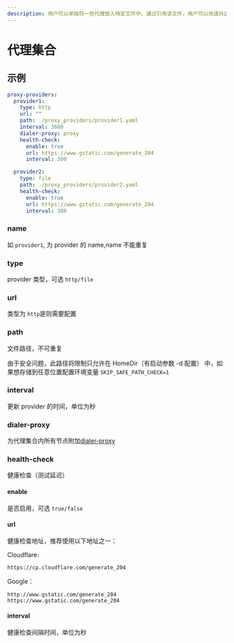 ```yaml
---
description: 用户可以单独将一些代理放入特定文件中，通过引用该文件，用户可以快速将这些相同的代理填充到不同的策略组中
---
```

# 代理集合

## 示例

```yaml
proxy-providers:
  provider1:
    type: http
    url: ""
    path: ./proxy_providers/provider1.yaml
    interval: 3600
    dialer-proxy: proxy
    health-check:
      enable: true
      url: https://www.gstatic.com/generate_204
      interval: 300

  provider2:
    type: file
    path: ./proxy_providers/provider2.yaml
    health-check:
      enable: true
      url: https://www.gstatic.com/generate_204
      interval: 300
```

### name

如 `provider1`, 为 provider 的 name,name 不能重复

### type

provider 类型，可选 `http/file`

### url

类型为 `http`是则需要配置

### path

文件路径，不可重复

由于安全问题，此路径将限制只允许在 HomeDir（有启动参数 -d 配置） 中，如果想存储到任意位置配置环境变量 `SKIP_SAFE_PATH_CHECK=1` 

### interval

更新 provider 的时间，单位为秒

### dialer-proxy

为代理集合内所有节点附加[dialer-proxy](../proxies/index.md#dialer-proxy)

### health-check

健康检查（测试延迟）

#### enable

是否启用，可选 `true/false`

#### url

健康检查地址，推荐使用以下地址之一：

Cloudflare:

```
https://cp.cloudflare.com/generate_204
```

Google：

```
http://www.gstatic.com/generate_204
https://www.gstatic.com/generate_204
```

#### interval

健康检查间隔时间，单位为秒
